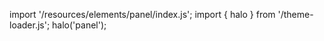 <!--
type: template
name: panel
-->

import '/resources/elements/panel/index.js';
import { halo } from '/theme-loader.js';
halo('panel');
